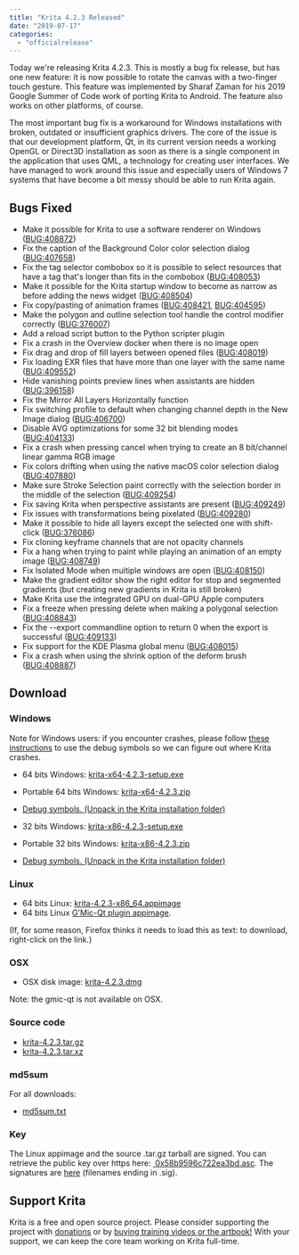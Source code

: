 ```yaml
---
title: "Krita 4.2.3 Released"
date: "2019-07-17"
categories: 
  - "officialrelease"
---
```


Today we're releasing Krita 4.2.3. This is mostly a bug fix release, but has one new feature: it is now possible to rotate the canvas with a two-finger touch gesture. This feature was implemented by Sharaf Zaman for his 2019 Google Summer of Code work of porting Krita to Android. The feature also works on other platforms, of course.

The most important bug fix is a workaround for Windows installations with broken, outdated or insufficient graphics drivers. The core of the issue is that our development platform, Qt, in its current version needs a working OpenGL or Direct3D installation as soon as there is a single component in the application that uses QML, a technology for creating user interfaces. We have managed to work around this issue and especially users of Windows 7 systems that have become a bit messy should be able to run Krita again.

## Bugs Fixed

- Make it possible for Krita to use a software renderer on Windows ([BUG:408872](https://bugs.kde.org/show_bug.cgi?id=408872))
- Fix the caption of the Background Color color selection dialog ([BUG:407658](https://bugs.kde.org/show_bug.cgi?id=407658))
- Fix the tag selector combobox so it is possible to select resources that have a tag that's longer than fits in the combobox ([BUG:408053](https://bugs.kde.org/show_bug.cgi?id=408053))
- Make it possible for the Krita startup window to become as narrow as before adding the news widget ([BUG:408504](https://bugs.kde.org/show_bug.cgi?id=408504))
- Fix copy/pasting of animation frames ([BUG:408421](https://bugs.kde.org/show_bug.cgi?id=408421), [BUG:404595](https://bugs.kde.org/show_bug.cgi?id=404595))
- Make the polygon and outline selection tool handle the control modifier correctly ([BUG:376007](https://bugs.kde.org/show_bug.cgi?id=376007))
- Add a reload script button to the Python scripter plugin
- Fix a crash in the Overview docker when there is no image open
- Fix drag and drop of fill layers between opened files ([BUG:408019](https://bugs.kde.org/show_bug.cgi?id=408019))
- Fix loading EXR files that have more than one layer with the same name ([BUG:409552](https://bugs.kde.org/show_bug.cgi?id=409552))
- Hide vanishing points preview lines when assistants are hidden ([BUG:396158](https://bugs.kde.org/show_bug.cgi?id=396158))
- Fix the Mirror All Layers Horizontally function
- Fix switching profile to default when changing channel depth in the New Image dialog ([BUG:406700](https://bugs.kde.org/show_bug.cgi?id=406700))
- Disable AVG optimizations for some 32 bit blending modes ([BUG:404133](https://bugs.kde.org/show_bug.cgi?id=404133))
- Fix a crash when pressing cancel when trying to create an 8 bit/channel linear gamma RGB image
- Fix colors drifting when using the native macOS color selection dialog ([BUG:407880](https://bugs.kde.org/show_bug.cgi?id=407880))
- Make sure Stroke Selection paint correctly with the selection border in the middle of the selection ([BUG:409254](https://bugs.kde.org/show_bug.cgi?id=409254))
- Fix saving Krita when perspective assistants are present ([BUG:409249](https://bugs.kde.org/show_bug.cgi?id=409249))
- Fix issues with transformations being pixelated ([BUG:409280](https://bugs.kde.org/show_bug.cgi?id=409280))
- Make it possible to hide all layers except the selected one with shift-click ([BUG:376086](https://bugs.kde.org/show_bug.cgi?id=376086))
- Fix cloning keyframe channels that are not opacity channels
- Fix a hang when trying to paint while playing an animation of an empty image ([BUG:408749](https://bugs.kde.org/show_bug.cgi?id=408749))
- Fix Isolated Mode when multiple windows are open ([BUG:408150](https://bugs.kde.org/show_bug.cgi?id=408150))
- Make the gradient editor show the right editor for stop and segmented gradients (but creating new gradients in Krita is still broken)
- Make Krita use the integrated GPU on dual-GPU Apple computers
- Fix a freeze when pressing delete when making a polygonal selection ([BUG:408843](https://bugs.kde.org/show_bug.cgi?id=408843))
- Fix the --export commandline option to return 0 when the export is successful ([BUG:409133](https://bugs.kde.org/show_bug.cgi?id=409133))
- Fix support for the KDE Plasma global menu ([BUG:408015](https://bugs.kde.org/show_bug.cgi?id=408015))
- Fix a crash when using the shrink option of the deform brush ([BUG:408887](https://bugs.kde.org/show_bug.cgi?id=408887))

## Download

### Windows

Note for Windows users: if you encounter crashes, please follow [these instructions](https://docs.krita.org/en/reference_manual/dr_minw_debugger.html#dr-minw) to use the debug symbols so we can figure out where Krita crashes.

- 64 bits Windows: [krita-x64-4.2.3-setup.exe](https://download.kde.org/stable/krita/4.2.3/krita-x64-4.2.3-setup.exe)
- Portable 64 bits Windows: [krita-x64-4.2.3.zip](https://download.kde.org/stable/krita/4.2.3/krita-x64-4.2.3.zip)
- [Debug symbols. (Unpack in the Krita installation folder)](https://download.kde.org/stable/krita/4.2.3/krita-x64-4.2.3-dbg.zip)

- 32 bits Windows: [krita-x86-4.2.3-setup.exe](https://download.kde.org/stable/krita/4.2.3/krita-x86-4.2.3-setup.exe)
- Portable 32 bits Windows: [krita-x86-4.2.3.zip](https://download.kde.org/stable/krita/4.2.3/krita-x86-4.2.3.zip)
- [Debug symbols. (Unpack in the Krita installation folder)](https://download.kde.org/stable/krita/4.2.3/krita-x86-4.2.3-dbg.zip)

### Linux

- 64 bits Linux: [krita-4.2.3-x86\_64.appimage](https://download.kde.org/stable/krita/4.2.3/krita-4.2.3-x86_64.appimage)
- 64 bits Linux [G'Mic-Qt plugin appimage](https://download.kde.org/stable/krita/4.2.3/gmic_krita_qt-x86_64.appimage).

(If, for some reason, Firefox thinks it needs to load this as text: to download, right-click on the link.)

### OSX

- OSX disk image: [krita-4.2.3.dmg](https://download.kde.org/stable/krita/4.2.3/krita-4.2.3.dmg)

Note: the gmic-qt is not available on OSX.

### Source code

- [krita-4.2.3.tar.gz](https://download.kde.org/stable/krita/4.2.3/krita-4.2.3.tar.gz)
- [krita-4.2.3.tar.xz](https://download.kde.org/stable/krita/4.2.3/krita-4.2.3.tar.xz)

### md5sum

For all downloads:

- [md5sum.txt](https://download.kde.org/stable/krita/4.2.3/md5sum.txt)

### Key

The Linux appimage and the source .tar.gz tarball are signed. You can retrieve the public key over https here: [ 0x58b9596c722ea3bd.asc](https://share.kde.org/index.php/s/fJ99V5mZvuyD0z8). The signatures are [here](http://download.kde.org/unstable/krita/4.2.0-beta2/) (filenames ending in .sig).

## Support Krita

Krita is a free and open source project. Please consider supporting the project with [donations](/support-us/donations/) or by [buying training videos or the artbook!](/support-us/shop) With your support, we can keep the core team working on Krita full-time.
